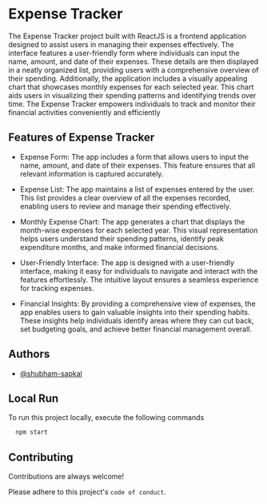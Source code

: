 
# Expense Tracker


The Expense Tracker project built with ReactJS is a frontend application designed to assist users in managing their expenses effectively. The interface features a user-friendly form where individuals can input the name, amount, and date of their expenses. These details are then displayed in a neatly organized list, providing users with a comprehensive overview of their spending. Additionally, the application includes a visually appealing chart that showcases monthly expenses for each selected year. This chart aids users in visualizing their spending patterns and identifying trends over time. The Expense Tracker empowers individuals to track and monitor their financial activities conveniently and efficiently




## Features of Expense Tracker


- Expense Form: The app includes a form that allows users to input the name, amount, and date of their expenses. This feature ensures that all relevant information is captured accurately.

- Expense List: The app maintains a list of expenses entered by the user. This list provides a clear overview of all the expenses recorded, enabling users to review and manage their spending effectively.

- Monthly Expense Chart: The app generates a chart that displays the month-wise expenses for each selected year. This visual representation helps users understand their spending patterns, identify peak expenditure months, and make informed financial decisions.

- User-Friendly Interface: The app is designed with a user-friendly interface, making it easy for individuals to navigate and interact with the features effortlessly. The intuitive layout ensures a seamless experience for tracking expenses.

- Financial Insights: By providing a comprehensive view of expenses, the app enables users to gain valuable insights into their spending habits. These insights help individuals identify areas where they can cut back, set budgeting goals, and achieve better financial management overall.
## Authors

- [@shubham-sapkal](https://github.com/shubham-sapkal)


## Local Run

To run this project locally, execute the following commands

```bash
  npm start
```

## Contributing

Contributions are always welcome!

Please adhere to this project's `code of conduct`.

